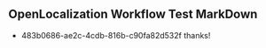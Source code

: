 ## OpenLocalization Workflow Test MarkDown
* 483b0686-ae2c-4cdb-816b-c90fa82d532f thanks!

<!--HONumber=Sep16_HO1-->


